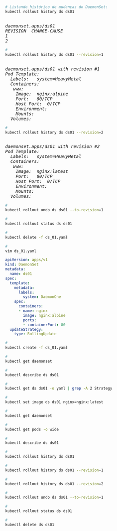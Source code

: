 # 


```bash
# Listando histórico de mudanças do DaemonSet:
kubectl rollout history ds ds01
```

<pre><i>
daemonset.apps/ds01 
REVISION  CHANGE-CAUSE
1         <none>
2         <none>
</i></pre>



```bash
#
kubectl rollout history ds ds01 --revision=1
```

<pre><i>
daemonset.apps/ds01 with revision #1
Pod Template:
  Labels:	system=HeavyMetal
  Containers:
   www:
    Image:	nginx:alpine
    Port:	80/TCP
    Host Port:	0/TCP
    Environment:	<none>
    Mounts:	<none>
  Volumes:	<none>
</i></pre>

```bash
#
kubectl rollout history ds ds01 --revision=2
```

<pre><i>
daemonset.apps/ds01 with revision #2
Pod Template:
  Labels:	system=HeavyMetal
  Containers:
   www:
    Image:	nginx:latest
    Port:	80/TCP
    Host Port:	0/TCP
    Environment:	<none>
    Mounts:	<none>
  Volumes:	<none>
</i></pre>

```bash
#
kubectl rollout undo ds ds01 --to-revision=1
```

```bash
#
kubectl rollout status ds ds01
```


```bash
#
kubectl delete -f ds_01.yaml
```


```bash
#
vim ds_01.yaml
```

```yaml
apiVersion: apps/v1
kind: DaemonSet
metadata:
  name: ds01
spec:
  template:
    metadata:
      labels:
        system: DaemonOne
    spec:
      containers:
      - name: nginx
        image: nginx:alpine
        ports:
        - containerPort: 80
  updateStrategy:
    type: RollingUpdate
```

```bash
#
kubectl create -f ds_01.yaml
```

```bash
#
kubectl get daemonset
```

```bash
#
kubectl describe ds ds01
```

```bash
#
kubectl get ds ds01 -o yaml | grep -A 2 Strategy
```

```bash
#
kubectl set image ds ds01 nginx=nginx:latest
```

```bash
#
kubectl get daemonset
```

```bash
#
kubectl get pods -o wide
```

```bash
#
kubectl describe ds ds01
```

```bash
#
kubectl rollout history ds ds01
```

```bash
#
kubectl rollout history ds ds01 --revision=1
```

```bash
#
kubectl rollout history ds ds01 --revision=2
```

```bash
#
kubectl rollout undo ds ds01 --to-revision=1
```

```bash
#
kubectl rollout status ds ds01
```

```bash
#
kubectl delete ds ds01
```